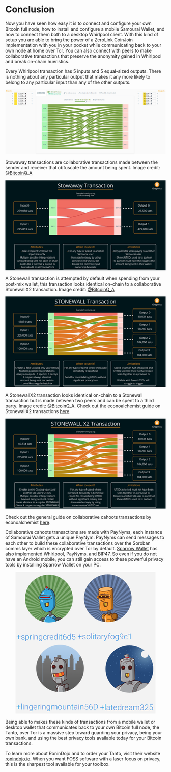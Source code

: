 # Conclusion
Now you have seen how easy it is to connect and configure your own Bitcoin full node, how to install and configure a mobile Samourai Wallet, and how to connect them both to a desktop Whirlpool client. With this kind of setup you are able to bring the power of a ZeroLink CoinJoin implementation with you in your pocket while communicating back to your own node at home over Tor. You can also connect with peers to make collaborative transactions that preserve the anonymity gained in Whirlpool and break on-chain hueristics. 

Every Whirlpool transaction has 5 inputs and 5 equal-sized outputs. There is nothing about any particular output that makes it any more likely to belong to any particular input than any of the other outputs. 

![](assets/wp01.png)

Stowaway transactions are collaborative transactions made between the sender and receiver that obfuscate the amount being spent. Image credit: [@BitcoinQ_A](https://twitter.com/BitcoinQ_A)

![](assets/STOWAWAY.png)

A Stonewall transaction is attempted by default when spending from your post-mix wallet, this transaction looks identical on-chain to a collaborative StonewallX2 transaction. Image credit: [@BitcoinQ_A](https://twitter.com/BitcoinQ_A)

![](assets/STONEWALL.png)

A StonewallX2 transaction looks identical on-chain to a Stonewall transaction but is made between two peers and can be spent to a third party. Image credit: [@BitcoinQ_A](https://twitter.com/BitcoinQ_A). Check out the econoalchemist guide on StonewallX2 transactions [here](https://www.econoalchemist.com/post/stonewallx2-a-privacy-enhancing-tool-from-samourai-wallet).

![](assets/STONEWALLX2.png)

Check out the general guide on collaborative cahoots transactions by econoalchemist [here](https://www.econoalchemist.com/post/putting-the-who-in-cahoots). 

Collaborative cahoots transactions are made with PayNyms, each instance of Samourai Wallet gets a unique PayNym. PayNyms can send messages to each other to build these collaborative transactions over the Soroban comms layer which is encrypted over Tor by default. [Sparrow Wallet](https://www.sparrowwallet.com/) has also implemented Whirlpool, PayNyms, and BIP47. So even if you do not have an Android mobile, you can still gain access to these powerful privacy tools by installing Sparrow Wallet on your PC.  

<p align="center">
  <img src="assets/37.png">
  </p>

Being able to makes these kinds of transactions from a mobile wallet or desktop wallet that communicates back to your own Bitcoin full node, the Tanto, over Tor is a massive step toward guarding your privacy, being your own bank, and using the best privacy tools available today for your Bitcoin transactions. 

To learn more about RoninDojo and to order your Tanto, visit their website [ronindojo.io](https://ronindojo.io/). When you want FOSS software with a laser focus on privacy, this is the sharpest tool available for your toolbox. 
